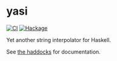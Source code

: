 # yasi
[![CI](https://github.com/amesgen/yasi/workflows/CI/badge.svg)](https://github.com/amesgen/yasi/actions)
[![Hackage](https://img.shields.io/hackage/v/yasi)](https://hackage.haskell.org/package/yasi)

Yet another string interpolator for Haskell.

See [the haddocks](https://hackage.haskell.org/package/yasi/docs/Yasi.html) for documentation.
